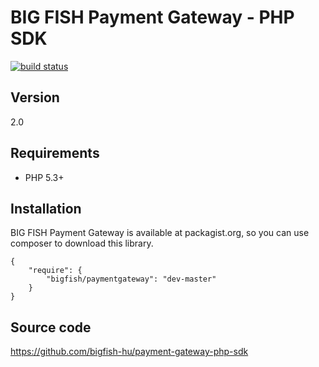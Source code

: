 # BIG FISH Payment Gateway - PHP SDK

[![build status](http://ci.bigfish.hu/projects/60/status.png?ref=master)](http://ci.bigfish.hu/projects/60/status.png?ref=master)

## Version

2.0

## Requirements

 * PHP 5.3+

## Installation

BIG FISH Payment Gateway is available at packagist.org, so you can use composer to download this library.

```
{
    "require": {
        "bigfish/paymentgateway": "dev-master"
    }
}
```

## Source code

https://github.com/bigfish-hu/payment-gateway-php-sdk
